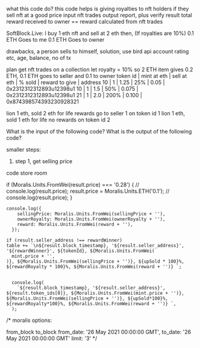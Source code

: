 what this code do?
this code helps is giving royalties to nft holders if they sell nft at a good price
input nft trades
output report, plus verify result total reward received to owner == reward calculated from nft trades

SoftBlock.Live: I buy 1 eth nft and sell at 2 eth then, (If royalties are 10%)
0.1 ETH Goes to me
0.1 ETH Goes to owner

drawbacks, a person sells to himself, solution, use bird api account rating etc, age, balance, no of tx

plan
get nft trades on a collection
let royalty = 10% so 2 ETH item gives 0.2 ETH, 0.1 ETH goes to seller and 0.1 to owner
token id | mint at eth | sell at eth |    % sold  | reward to give | address
   10    |     1       |     1.25    |     25%    |    0.05       | 0x2312312312893u12398u1
   10    |     1       |     1.5     |     50%    |    0.075       | 0x2312312312893u12398u1
   21    |     1       |     2.0     |     200%   |    0.100       | 0x874398574393230928321

lion 1 eth, sold 2 eth for life rewards go to seller 1 on token id 1
lion 1 eth, sold 1 eth for life no rewards on token id 2

What is the input of the following code?
What is the output of the following code?

smaller steps:
1. step 1, get selling price

code store room

if (Moralis.Units.FromWei(result.price) === '0.28') {
      // console.log(result.price);
      result.price = Moralis.Units.ETH('0.1');
      // console.log(result.price);
    }


    console.log({
        sellingPrice: Moralis.Units.FromWei(sellingPrice + ''),
        ownerRoyalty: Moralis.Units.FromWei(ownerRoyalty + ''),
        reward: Moralis.Units.FromWei(reward + ''),
      });

    if (result.seller_address !== rewardWinner)
    table += `\n${result.block_timestamp}, '${result.seller_address}', '${rewardWinner}', ${tokenId}, ${Moralis.Units.FromWei(
      mint.price + '',
    )}, ${Moralis.Units.FromWei(sellingPrice + '')}, ${upSold * 100}%, ${rewardRoyalty * 100}%, ${Moralis.Units.FromWei(reward + '')} `;
    

      console.log(
        `${result.block_timestamp}, '${result.seller_address}', ${result.token_ids[0]}, ${Moralis.Units.FromWei(mint.price + '')}, ${Moralis.Units.FromWei(sellingPrice + '')}, ${upSold*100}%, ${rewardRoyalty*100}%, ${Moralis.Units.FromWei(reward + '')} `,
      );



/*
moralis options:

from_block
to_block
from_date: '26 May 2021 00:00:00 GMT',
to_date: '26 May 2021 00:00:00 GMT'
limit: '3'
*/
